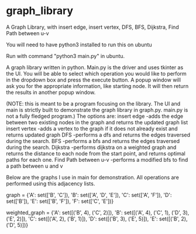 # graph_library
A Graph Library, with insert edge, insert vertex, DFS, BFS, Dijkstra, Find Path between u-v

You will need to have python3 installed to run this on ubuntu

Run with command "python3 main.py" in ubuntu.

A graph library written in python. Main.py is the driver and uses tkinter as the UI. You will be able to select which operation you would like to perform in the dropdown box and
press the execute button. A popup window will ask you for the appropriate information, like starting node. It will then return the results in another popup window.

(NOTE: this is meant to be a program focusing on the library. The UI and main is strictly built to demonstrate the graph library in graph.py. main.py is not a fully fledged program.)
The options are:
insert edge
 -adds the edge between two existing nodes in the graph and returns the updated graph list 
insert vertex
 -adds a vertex to the graph if it does not already exist and returns updated graph
DFS
 -performs a dfs and returns the edges traversed during the search.
BFS
 -performs a bfs and returns the edges traversed during the search.
Dijkstra
 -performs dijkstra on a weighted graph and returns the distance to each node from the start point, and returns optimal paths for each one.
Find Path between u-v
 -performs a modified bfs to find a path between u and v

Below are the graphs I use in main for demonstration. All operations are performed using this adjacency lists.

graph = {'A': set(['B', 'C']),
         'B': set(['A', 'D', 'E']),
         'C': set(['A', 'F']),
         'D': set(['B']),
         'E': set(['B', 'F']),
         'F': set(['C', 'E'])}

weighted_graph = {'A': set([('B', 4), ('C', 2)]),
                  'B': set([('A', 4), ('C', 1), ('D', 3), ('E', 2)]),
                  'C': set([('A', 2), ('B', 1)]),
                  'D': set([('B', 3), ('E', 5)]),
                  'E': set([('B', 2), ('D', 5)])}